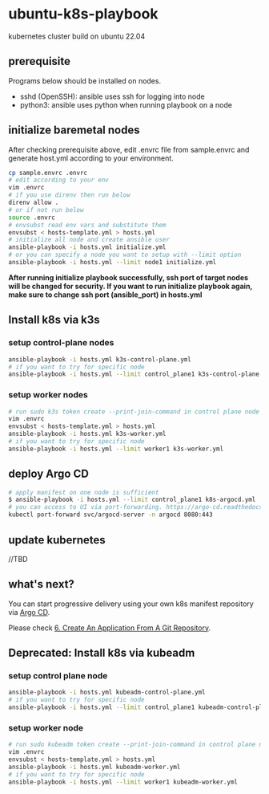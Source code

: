 # ubuntu-k8s-playbook

kubernetes cluster build on ubuntu 22.04

## prerequisite

Programs below should be installed on nodes.

- sshd (OpenSSH): ansible uses ssh for logging into node
- python3: ansible uses python when running playbook on a node

## initialize baremetal nodes

After checking prerequisite above, edit .envrc file from sample.envrc and generate host.yml according to your environment.

```bash
cp sample.envrc .envrc
# edit according to your env
vim .envrc
# if you use direnv then run below
direnv allow .
# or if not run below
source .envrc
# envsubst read env vars and substitute them
envsubst < hosts-template.yml > hosts.yml
# initialize all node and create ansible user
ansible-playbook -i hosts.yml initialize.yml
# or you can specify a node you want to setup with --limit option
ansible-playbook -i hosts.yml --limit node1 initialize.yml
```

**After running initialize playbook successfully, ssh port of target nodes will be changed for security. If you want to run initialize playbook again, make sure to change ssh port (ansible_port) in hosts.yml**

## Install k8s via k3s

### setup control-plane nodes

```bash
ansible-playbook -i hosts.yml k3s-control-plane.yml
# if you want to try for specific node
ansible-playbook -i hosts.yml --limit control_plane1 k3s-control-plane.yml
```

### setup worker nodes

```bash
# run sudo k3s token create --print-join-command in control plane node and get latest token & ca-cert
vim .envrc
envsubst < hosts-template.yml > hosts.yml
ansible-playbook -i hosts.yml k3s-worker.yml
# if you want to try for specific node
ansible-playbook -i hosts.yml --limit worker1 k3s-worker.yml
```


## deploy Argo CD

```bash
# apply manifest on one node is sufficient
$ ansible-playbook -i hosts.yml --limit control_plane1 k8s-argocd.yml
# you can access to UI via port-forwarding. https://argo-cd.readthedocs.io/en/stable/getting_started/
kubectl port-forward svc/argocd-server -n argocd 8080:443
```

## update kubernetes

//TBD

## what's next?

You can start progressive delivery using your own k8s manifest repository via [Argo CD](https://argo-cd.readthedocs.io/en/stable/).

Please check [6. Create An Application From A Git Repository](https://argo-cd.readthedocs.io/en/stable/getting_started/#6-create-an-application-from-a-git-repository).



## Deprecated: Install k8s via kubeadm

### setup control plane node

```bash
ansible-playbook -i hosts.yml kubeadm-control-plane.yml
# if you want to try for specific node
ansible-playbook -i hosts.yml --limit control_plane1 kubeadm-control-plane.yml
```

### setup worker node

```bash
# run sudo kubeadm token create --print-join-command in control plane node and get latest token & ca-cert
vim .envrc
envsubst < hosts-template.yml > hosts.yml
ansible-playbook -i hosts.yml kubeadm-worker.yml
# if you want to try for specific node
ansible-playbook -i hosts.yml --limit worker1 kubeadm-worker.yml
```